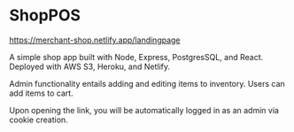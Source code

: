 # ShopPOS

https://merchant-shop.netlify.app/landingpage

A simple shop app built with Node, Express, PostgresSQL, and React. Deployed with AWS S3, Heroku, and Netlify. 

Admin functionality entails adding and editing items to inventory. 
Users can add items to cart. 

Upon opening the link, you will be automatically logged in as an admin via cookie creation. 
